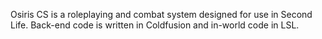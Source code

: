 Osiris CS is a roleplaying and combat system designed for use in Second Life.  Back-end code is written in Coldfusion and in-world code in LSL.
